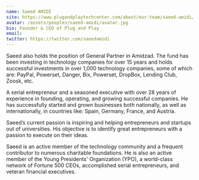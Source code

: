 ```yaml
---
name: Saeed AMIDI
site: https://www.plugandplaytechcenter.com/about/our-team/saeed-amidi/
avatar: /assets/peoples/saeed-amidi/avatar.jpg
bio: Founder & CEO of Plug and Play
email: 
twitter: https://twitter.com/saeedamidi
---
```


Saeed also holds the position of General Partner in Amidzad. The fund has been investing in technology companies for over 15 years and holds successful investments in over 1,000 technology companies, some of which are: PayPal, Powerset, Danger, Bix, Powerset, DropBox, Lending Club, Zoosk, etc.

A serial entrepreneur and a seasoned executive with over 28 years of experience in founding, operating, and growing successful companies. He has successfully started and grown businesses both nationally, as well as internationally, in countries like: Spain, Germany, France, and Austria.

Saeed’s current passion is inspiring and helping entrepreneurs and startups out of universities. His objective is to identify great entrepreneurs with a passion to execute on their ideas.

Saeed is an active member of the technology community and a frequent contributor to numerous charitable foundations. He is also an active member of the Young Presidents' Organization (YPO), a world-class network of Fortune 500 CEOs, accomplished serial entrepreneurs, and veteran financial executives.
